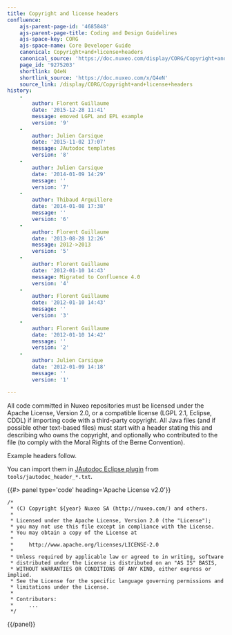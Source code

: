 ```yaml
---
title: Copyright and license headers
confluence:
    ajs-parent-page-id: '4685848'
    ajs-parent-page-title: Coding and Design Guidelines
    ajs-space-key: CORG
    ajs-space-name: Core Developer Guide
    canonical: Copyright+and+license+headers
    canonical_source: 'https://doc.nuxeo.com/display/CORG/Copyright+and+license+headers'
    page_id: '9275203'
    shortlink: Q4eN
    shortlink_source: 'https://doc.nuxeo.com/x/Q4eN'
    source_link: /display/CORG/Copyright+and+license+headers
history:
    - 
        author: Florent Guillaume
        date: '2015-12-28 11:41'
        message: emoved LGPL and EPL example
        version: '9'
    - 
        author: Julien Carsique
        date: '2015-11-02 17:07'
        message: JAutodoc templates
        version: '8'
    - 
        author: Julien Carsique
        date: '2014-01-09 14:29'
        message: ''
        version: '7'
    - 
        author: Thibaud Arguillere
        date: '2014-01-08 17:38'
        message: ''
        version: '6'
    - 
        author: Florent Guillaume
        date: '2013-08-28 12:26'
        message: 2012->2013
        version: '5'
    - 
        author: Florent Guillaume
        date: '2012-01-10 14:43'
        message: Migrated to Confluence 4.0
        version: '4'
    - 
        author: Florent Guillaume
        date: '2012-01-10 14:43'
        message: ''
        version: '3'
    - 
        author: Florent Guillaume
        date: '2012-01-10 14:42'
        message: ''
        version: '2'
    - 
        author: Julien Carsique
        date: '2012-01-09 14:18'
        message: ''
        version: '1'

---
```

All code committed in Nuxeo repositories must be licensed under the Apache License, Version 2.0,&nbsp;or a compatible license (LGPL 2.1, Eclipse, CDDL) if importing code with a third-party copyright.
All Java files (and if possible other text-based files) must start with a header stating this and describing who owns the copyright, and optionally who contributed to the file (to comply with the Moral Rights of the Berne Convention).

Example headers follow.

You can import them in [JAutodoc Eclipse plugin](http://jautodoc.sourceforge.net/) from `tools/jautodoc_header_*.txt`.

{{#> panel type='code' heading='Apache License v2.0'}}

```
/*
 * (C) Copyright ${year} Nuxeo SA (http://nuxeo.com/) and others.
 *
 * Licensed under the Apache License, Version 2.0 (the "License");
 * you may not use this file except in compliance with the License.
 * You may obtain a copy of the License at
 *
 *     http://www.apache.org/licenses/LICENSE-2.0
 *
 * Unless required by applicable law or agreed to in writing, software
 * distributed under the License is distributed on an "AS IS" BASIS,
 * WITHOUT WARRANTIES OR CONDITIONS OF ANY KIND, either express or implied.
 * See the License for the specific language governing permissions and
 * limitations under the License.
 * 
 * Contributors:
 *     ...
 */

```

{{/panel}}